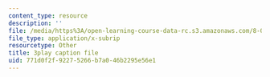 ```yaml
---
content_type: resource
description: ''
file: /media/https%3A/open-learning-course-data-rc.s3.amazonaws.com/8-03sc-physics-iii-vibrations-and-waves-fall-2016/771d0f2f92275266b7a046b2295e56e1_1JeBWHzrRD4.vtt
file_type: application/x-subrip
resourcetype: Other
title: 3play caption file
uid: 771d0f2f-9227-5266-b7a0-46b2295e56e1
---
```

